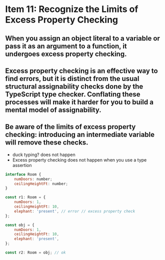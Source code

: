 # Item 11: Recognize the Limits of Excess Property Checking

## When you assign an object literal to a variable or pass it as an argument to a function, it undergoes excess property checking.

## Excess property checking is an effective way to find errors, but it is distinct from the usual structural assignability checks done by the TypeScript type checker. Conflating these processes will make it harder for you to build a mental model of assignability.

## Be aware of the limits of excess property checking: introducing an intermediate variable will remove these checks.

-   duck typing? does not happen
-   Excess property checking does not happen when you use a type assertion
```js
interface Room {
    numDoors: number;
    ceilingHeightFt: number;
}

const r1: Room = {
    numDoors: 1,
    ceilingHeightFt: 10,
    elephant: 'present', // error // excess property check
};

const obj = {
    numDoors: 1,
    ceilingHeightFt: 10,
    elephant: 'present',
};

const r2: Room = obj; // ok
```

